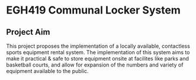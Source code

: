 # EGH419 Communal Locker System

## Project Aim
This project proposes the implementation of a locally available, contactless sports equipment rental system.
The implementation of this system aims to make it practical & safe to store equipment onsite at facilites like parks and basketball courts, and allow for expansion of the numbers and variety of equipment available to the public.
